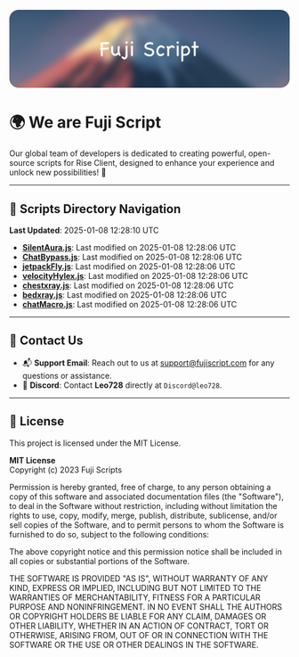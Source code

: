 ![Banner](.github/b.webp)

# 🌍 **We are Fuji Script**

Our global team of developers is dedicated to creating powerful, open-source scripts for Rise Client, designed to enhance your experience and unlock new possibilities! 🌟

---
<!-- SCRIPTS_NAVIGATION_START -->
## 📂 **Scripts Directory Navigation**

**Last Updated**: 2025-01-08 12:28:10 UTC

- **[SilentAura.js](scripts/SilentAura.js)**: Last modified on 2025-01-08 12:28:06 UTC
- **[ChatBypass.js](scripts/ChatBypass.js)**: Last modified on 2025-01-08 12:28:06 UTC
- **[jetpackFly.js](scripts/jetpackFly.js)**: Last modified on 2025-01-08 12:28:06 UTC
- **[velocityHylex.js](scripts/velocityHylex.js)**: Last modified on 2025-01-08 12:28:06 UTC
- **[chestxray.js](scripts/chestxray.js)**: Last modified on 2025-01-08 12:28:06 UTC
- **[bedxray.js](scripts/bedxray.js)**: Last modified on 2025-01-08 12:28:06 UTC
- **[chatMacro.js](scripts/chatMacro.js)**: Last modified on 2025-01-08 12:28:06 UTC

<!-- SCRIPTS_NAVIGATION_END -->

---

## 💬 **Contact Us**  
- 📬 **Support Email**: Reach out to us at [support@fujiscript.com](mailto:support@fujiscript.com) for any questions or assistance.  
- 💬 **Discord**: Contact **Leo728** directly at `Discord@leo728`.

---

## 📜 **License**

This project is licensed under the MIT License.  

**MIT License**  
Copyright (c) 2023 Fuji Scripts  

Permission is hereby granted, free of charge, to any person obtaining a copy of this software and associated documentation files (the "Software"), to deal in the Software without restriction, including without limitation the rights to use, copy, modify, merge, publish, distribute, sublicense, and/or sell copies of the Software, and to permit persons to whom the Software is furnished to do so, subject to the following conditions:  

The above copyright notice and this permission notice shall be included in all copies or substantial portions of the Software.  

THE SOFTWARE IS PROVIDED "AS IS", WITHOUT WARRANTY OF ANY KIND, EXPRESS OR IMPLIED, INCLUDING BUT NOT LIMITED TO THE WARRANTIES OF MERCHANTABILITY, FITNESS FOR A PARTICULAR PURPOSE AND NONINFRINGEMENT. IN NO EVENT SHALL THE AUTHORS OR COPYRIGHT HOLDERS BE LIABLE FOR ANY CLAIM, DAMAGES OR OTHER LIABILITY, WHETHER IN AN ACTION OF CONTRACT, TORT OR OTHERWISE, ARISING FROM, OUT OF OR IN CONNECTION WITH THE SOFTWARE OR THE USE OR OTHER DEALINGS IN THE SOFTWARE.  
